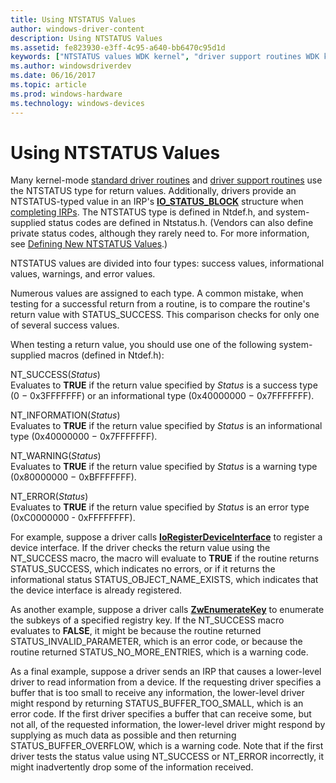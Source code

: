 ```yaml
---
title: Using NTSTATUS Values
author: windows-driver-content
description: Using NTSTATUS Values
ms.assetid: fe823930-e3ff-4c95-a640-bb6470c95d1d
keywords: ["NTSTATUS values WDK kernel", "driver support routines WDK kernel", "return values WDK kernel", "testing return values WDK NTSTATUS values", "success values WDK NTSTATUS values", "informational values WDK NTSTATUS values", "warnings WDK NTSTATUS values", "error values WDK NTSTATUS values", "status information WDK NTSTATUS values", "checking return values"]
ms.author: windowsdriverdev
ms.date: 06/16/2017
ms.topic: article
ms.prod: windows-hardware
ms.technology: windows-devices
---
```


# Using NTSTATUS Values





Many kernel-mode [standard driver routines](https://msdn.microsoft.com/library/windows/hardware/ff563842) and [driver support routines](https://msdn.microsoft.com/library/windows/hardware/ff563889) use the NTSTATUS type for return values. Additionally, drivers provide an NTSTATUS-typed value in an IRP's [**IO\_STATUS\_BLOCK**](https://msdn.microsoft.com/library/windows/hardware/ff550671) structure when [completing IRPs](completing-irps.md). The NTSTATUS type is defined in Ntdef.h, and system-supplied status codes are defined in Ntstatus.h. (Vendors can also define private status codes, although they rarely need to. For more information, see [Defining New NTSTATUS Values](defining-new-ntstatus-values.md).)

NTSTATUS values are divided into four types: success values, informational values, warnings, and error values.

Numerous values are assigned to each type. A common mistake, when testing for a successful return from a routine, is to compare the routine's return value with STATUS\_SUCCESS. This comparison checks for only one of several success values.

When testing a return value, you should use one of the following system-supplied macros (defined in Ntdef.h):

<a href="" id="nt-success-status-"></a>NT\_SUCCESS(*Status*)  
Evaluates to **TRUE** if the return value specified by *Status* is a success type (0 − 0x3FFFFFFF) or an informational type (0x40000000 − 0x7FFFFFFF).

<a href="" id="nt-information-status-"></a>NT\_INFORMATION(*Status*)  
Evaluates to **TRUE** if the return value specified by *Status* is an informational type (0x40000000 − 0x7FFFFFFF).

<a href="" id="nt-warning-status-"></a>NT\_WARNING(*Status*)  
Evaluates to **TRUE** if the return value specified by *Status* is a warning type (0x80000000 − 0xBFFFFFFF).

<a href="" id="nt-error-status-"></a>NT\_ERROR(*Status*)  
Evaluates to **TRUE** if the return value specified by *Status* is an error type (0xC0000000 - 0xFFFFFFFF).

For example, suppose a driver calls [**IoRegisterDeviceInterface**](https://msdn.microsoft.com/library/windows/hardware/ff549506) to register a device interface. If the driver checks the return value using the NT\_SUCCESS macro, the macro will evaluate to **TRUE** if the routine returns STATUS\_SUCCESS, which indicates no errors, or if it returns the informational status STATUS\_OBJECT\_NAME\_EXISTS, which indicates that the device interface is already registered.

As another example, suppose a driver calls [**ZwEnumerateKey**](https://msdn.microsoft.com/library/windows/hardware/ff566447) to enumerate the subkeys of a specified registry key. If the NT\_SUCCESS macro evaluates to **FALSE**, it might be because the routine returned STATUS\_INVALID\_PARAMETER, which is an error code, or because the routine returned STATUS\_NO\_MORE\_ENTRIES, which is a warning code.

As a final example, suppose a driver sends an IRP that causes a lower-level driver to read information from a device. If the requesting driver specifies a buffer that is too small to receive any information, the lower-level driver might respond by returning STATUS\_BUFFER\_TOO\_SMALL, which is an error code. If the first driver specifies a buffer that can receive some, but not all, of the requested information, the lower-level driver might respond by supplying as much data as possible and then returning STATUS\_BUFFER\_OVERFLOW, which is a warning code. Note that if the first driver tests the status value using NT\_SUCCESS or NT\_ERROR incorrectly, it might inadvertently drop some of the information received.

 

 




